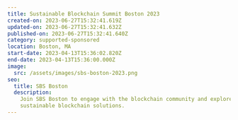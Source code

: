 ```yaml
---
title: Sustainable Blockchain Summit Boston 2023
created-on: 2023-06-27T15:32:41.619Z
updated-on: 2023-06-27T15:32:41.632Z
published-on: 2023-06-27T15:32:41.640Z
category: supported-sponsored
location: Boston, MA
start-date: 2023-04-13T15:36:02.820Z
end-date: 2023-04-13T15:36:00.000Z
image:
  src: /assets/images/sbs-boston-2023.png
seo:
  title: SBS Boston
  description:
    Join SBS Boston to engage with the blockchain community and explore
    sustainable blockchain solutions.
---
```

